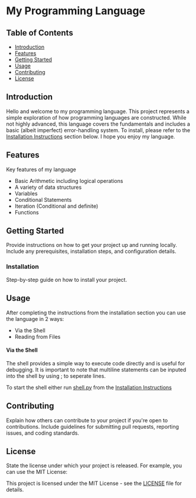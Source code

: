 # My Programming Language



## Table of Contents

- [Introduction](#introduction)
- [Features](#features)
- [Getting Started](#getting-started)
- [Usage](#usage)
- [Contributing](#contributing)
- [License](#license)

## Introduction

Hello and welcome to my programming language. This project represents a simple exploration of how programming languages are constructed. While not highly advanced, this language covers the fundamentals and includes a basic (albeit imperfect) error-handling system. To install, please refer to the [Installation Instructions](#installation) section below. I hope you enjoy my language.

## Features

Key features of my language

- Basic Arithmetic including logical operations
- A variety of data structures
- Variables
- Conditional Statements
- Iteration (Conditional and definite)
- Functions

## Getting Started

Provide instructions on how to get your project up and running locally. Include any prerequisites, installation steps, and configuration details.

### Installation

Step-by-step guide on how to install your project.

## Usage

After completing the instructions from the installation section you can use the language in 2 ways:

- Via the Shell
- Reading from Files

#### Via the Shell
The shell provides a simple way to execute code directly and is useful for debugging. It is important to note that multiline statements can be inputed into the shell by using ; to seperate lines. 

To start the shell either run [shell.py](https://github.com/WithoutTheDot/MyLanguage/tree/main/MyLanguage) from the [Installation Instructions](https://github.com/WithoutTheDot/MyLanguage/tree/main/MyLanguage)

## Contributing

Explain how others can contribute to your project if you're open to contributions. Include guidelines for submitting pull requests, reporting issues, and coding standards.

## License

State the license under which your project is released. For example, you can use the MIT License:

This project is licensed under the MIT License - see the [LICENSE](LICENSE) file for details.
